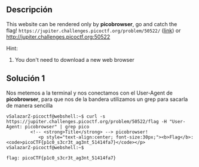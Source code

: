 ## Descripción 
This website can be rendered only by **picobrowser**, go and catch the flag! `https://jupiter.challenges.picoctf.org/problem/50522/` ([link](https://jupiter.challenges.picoctf.org/problem/50522/)) or http://jupiter.challenges.picoctf.org:50522

Hint:
1. You don't need to download a new web browser
## Solución 1

Nos metemos a la terminal y nos conectamos con el User-Agent de **picobrowser**, para que nos de la bandera utilizamos un grep para sacarla de manera sencilla 

```
vSalazarZ-picoctf@webshell:~$ curl -s https://jupiter.challenges.picoctf.org/problem/50522/flag -H "User-Agent: picobrowser" | grep pico
         <!-- <strong>Title</strong> --> picobrowser!
            <p style="text-align:center; font-size:30px;"><b>Flag</b>: <code>picoCTF{p1c0_s3cr3t_ag3nt_51414fa7}</code></p>
vSalazarZ-picoctf@webshell:~$ 

flag: picoCTF{p1c0_s3cr3t_ag3nt_51414fa7}
```
